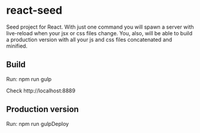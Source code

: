 # react-seed
Seed project for React. With just one command you will spawn a server with live-reload when your jsx or css files change. You, also, will be able to build a production version with all your js and css files concatenated and minified.

## Build
Run:
    npm run gulp

Check http://localhost:8889

## Production version
Run:
    npm run gulpDeploy